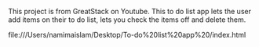 This project is from GreatStack on Youtube. 
This to do list app lets the user add items on their to do list, lets you check the items off and delete them.

file:///Users/namimaislam/Desktop/To-do%20list%20app%20/index.html
